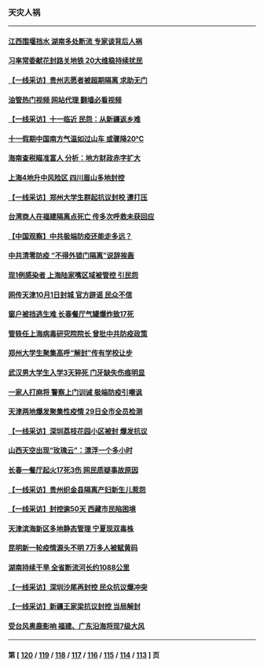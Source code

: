 ### 天灾人祸
---
#### [江西围堰挡水 湖南多处断流 专家谈背后人祸](../../pages/ncid280/n13835528.md?10010845) 
#### [习率常委献花封路关地铁 20大维稳持续扰民](../../pages/ncid280/n13836130.md?10010845) 
#### [【一线采访】贵州志愿者被超期隔离 求助无门](../../pages/ncid280/n13836203.md?10010845) 
#### [油管热门视频 网站代理 翻墙必看视频](http://209.222.30.114:81/youtube.html?10010845)
#### [【一线采访】十一临近 民怨：从新疆返乡难](../../pages/ncid280/n13836124.md?10010845) 
#### [十一假期中国南方气温如过山车 或骤降20℃](../../pages/ncid280/n13835824.md?10010845) 
#### [海南查税瞄准富人 分析：地方财政赤字扩大](../../pages/ncid280/n13835957.md?10010845) 
#### [上海4地升中风险区 四川眉山多地封控](../../pages/ncid280/n13835767.md?10010845) 
#### [【一线采访】郑州大学生群起抗议封校 遭打压](../../pages/ncid280/n13835520.md?10010845) 
#### [台湾商人在福建隔离点死亡 传多次呼救未获回应](../../pages/ncid280/n13835622.md?10010845) 
#### [【中国观察】中共极端防疫还能走多远？](../../pages/ncid280/n13835529.md?10010845) 
#### [中共清零防疫 “不得外锁门隔离”说辞挨轰](../../pages/ncid280/n13835291.md?10010845) 
#### [现1例感染者 上海陆家嘴区域被管控 引民怨](../../pages/ncid280/n13835313.md?10010845) 
#### [网传天津10月1日封城 官方辟谣 民众不信](../../pages/ncid280/n13835014.md?10010845) 
#### [窗户被挡逃生难 长春餐厅气罐爆炸致17死](../../pages/ncid280/n13834910.md?10010845) 
#### [管轶任上海病毒研究院院长 曾批中共防疫政策](../../pages/ncid280/n13834896.md?10010845) 
#### [郑州大学生聚集高呼“解封”传有学校让步](../../pages/ncid280/n13834753.md?10010845) 
#### [武汉男大学生入学3天猝死 门牙缺失伤痕明显](../../pages/ncid280/n13834441.md?10010845) 
#### [一家人打麻将 警察上门训诫 极端防疫引嘲讽](../../pages/ncid280/n13834455.md?10010845) 
#### [天津两地爆发聚集性疫情 29日全市全员检测](../../pages/ncid280/n13834524.md?10010845) 
#### [【一线采访】深圳荔枝花园小区被封 爆发抗议](../../pages/ncid280/n13834469.md?10010845) 
#### [山西天空出现“玫瑰云”：漂浮一个多小时](../../pages/ncid280/n13834482.md?10010845) 
#### [长春一餐厅起火17死3伤 网民质疑事故原因](../../pages/ncid280/n13834400.md?10010845) 
#### [【一线采访】贵州织金县隔离产妇新生儿惹怨](../../pages/ncid280/n13833706.md?10010845) 
#### [【一线采访】封控逾50天 西藏市民陷困境](../../pages/ncid280/n13833674.md?10010845) 
#### [天津滨海新区多地静态管理 宁夏现双毒株](../../pages/ncid280/n13833419.md?10010845) 
#### [昆明新一轮疫情源头不明 7万多人被赋黄码](../../pages/ncid280/n13833743.md?10010845) 
#### [湖南持续干旱 全省断流河长约1088公里](../../pages/ncid280/n13833363.md?10010845) 
#### [【一线采访】深圳沙尾再封控 民众抗议爆冲突](../../pages/ncid280/n13833087.md?10010845) 
#### [【一线采访】新疆王家梁抗议封控 当局解封](../../pages/ncid280/n13832937.md?10010845) 
#### [受台风奥鹿影响 福建、广东沿海将现7级大风](../../pages/ncid280/n13832858.md?10010845) 

---
#### 第 [ [120](./120.md?10010845) / [119](./119.md?10010845) / [118](./118.md?10010845) / [117](./117.md?10010845) / [116](./116.md?10010845) / [115](./115.md?10010845) / [114](./114.md?10010845) / [113](./113.md?10010845) ] 页

